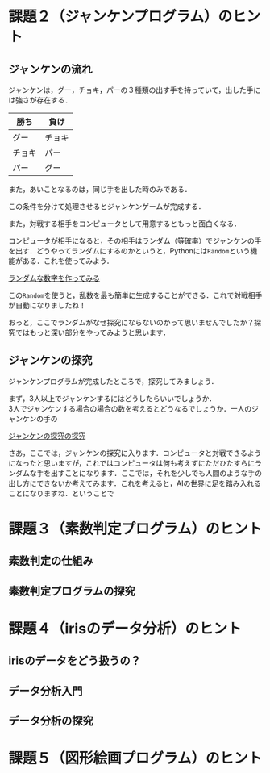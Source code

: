 

# 課題２（ジャンケンプログラム）のヒント

## ジャンケンの流れ
ジャンケンは，グー，チョキ，パーの３種類の出す手を持っていて，出した手には強さが存在する．

|勝ち|負け|
|---|---|
|グー|チョキ|
|チョキ|パー|
|パー|グー|


また，あいことなるのは，同じ手を出した時のみである．

この条件を分けて処理させるとジャンケンゲームが完成する．

また，対戦する相手をコンピュータとして用意するともっと面白くなる．

コンピュータが相手になると，その相手はランダム（等確率）でジャンケンの手を出す．どうやってランダムにするのかというと，Pythonには`Random`という機能がある．これを使ってみよう．

[ランダムな数字を作ってみる](https://github.com/yamada24/blob/main/linkme/random.md)  


この`Random`を使うと，乱数を最も簡単に生成することができる．これで対戦相手が自動になりましたね！

おっと，ここでランダムがなぜ探究にならないのかって思いませんでしたか？探究ではもっと深い部分をやってみようと思います．


## ジャンケンの探究
ジャンケンプログラムが完成したところで，探究してみましょう．

まず，3人以上でジャンケンするにはどうしたらいいでしょうか．  
3人でジャンケンする場合の場合の数を考えるとどうなるでしょうか．一人のジャンケンの手の

[ジャンケンの探究の探究](https://github.com/yamada24/Python_Lecture/blob/mai/linkme/jankenai.md)  

さあ，ここでは，ジャンケンの探究に入ります．コンピュータと対戦できるようになったと思いますが，これではコンピュータは何も考えずにただひたすらにランダムな手を出すことになります．ここでは，それを少しでも人間のような手の出し方にできないか考えてみます．これを考えると，AIの世界に足を踏み入れることになりますね．ということで


# 課題３（素数判定プログラム）のヒント


## 素数判定の仕組み


## 素数判定プログラムの探究

# 課題４（irisのデータ分析）のヒント


## irisのデータをどう扱うの？


## データ分析入門


## データ分析の探究


# 課題５（図形絵画プログラム）のヒント













